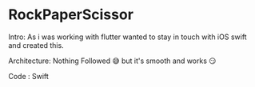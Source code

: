 # RockPaperScissor

Intro: As i was working with flutter wanted to stay in touch with iOS swift and created this.

Architecture: Nothing Followed 😅 but it's smooth and works 😏

Code : Swift
